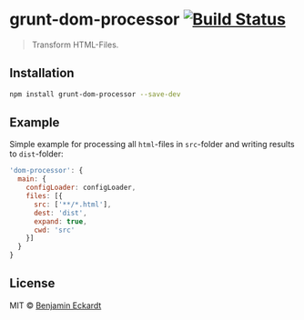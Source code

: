# grunt-dom-processor [![Build Status](https://travis-ci.org/BenjaminEckardt/grunt-dom-processor.svg?branch=master)](https://travis-ci.org/BenjaminEckardt/grunt-dom-processor)
> Transform HTML-Files.

## Installation
```sh
npm install grunt-dom-processor --save-dev
```

## Example
Simple example for processing all `html`-files in `src`-folder and writing results to `dist`-folder:
```js
'dom-processor': {
  main: {
    configLoader: configLoader,
    files: [{
      src: ['**/*.html'],
      dest: 'dist',
      expand: true,
      cwd: 'src'
    }]
  }
}
```

## License
MIT © [Benjamin Eckardt](https://github.com/BenjaminEckardt)
